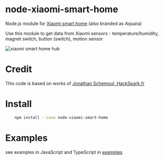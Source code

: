 # node-xiaomi-smart-home
Node.js module for [Xiaomi smart home](http://xiaomi-mi.com/smart-home/xiaomi-mi-smart-home-kit/) (also branded as Aquara)
  
Use this module to get data from Xiaomi sensors - temperature/humidity, magnet switch, button (switch), motion sensor


![xiaomi smart home hub](https://raw.githubusercontent.com/quibusus/node-xiaomi-smart-home/master/xiaomi.jpg)


# Credit
This code is based on works of [Jonathan Schemoul, HackSpark.fr](https://github.com/jon1012/mihome)

# Install
```bash
    npm install --save node-xiaomi-smart-home
```

# Examples

see examples in JavaScript and TypeScript in [examples](https://github.com/quibusus/node-xiaomi-smart-home/tree/master/examples)